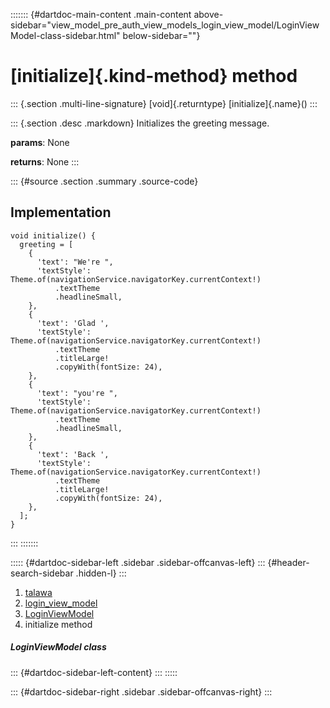 ::::::: {#dartdoc-main-content .main-content above-sidebar="view_model_pre_auth_view_models_login_view_model/LoginViewModel-class-sidebar.html" below-sidebar=""}
<div>

# [initialize]{.kind-method} method

</div>

::: {.section .multi-line-signature}
[void]{.returntype} [initialize]{.name}()
:::

::: {.section .desc .markdown}
Initializes the greeting message.

**params**: None

**returns**: None
:::

::: {#source .section .summary .source-code}
## Implementation

``` language-dart
void initialize() {
  greeting = [
    {
      'text': "We're ",
      'textStyle': Theme.of(navigationService.navigatorKey.currentContext!)
          .textTheme
          .headlineSmall,
    },
    {
      'text': 'Glad ',
      'textStyle': Theme.of(navigationService.navigatorKey.currentContext!)
          .textTheme
          .titleLarge!
          .copyWith(fontSize: 24),
    },
    {
      'text': "you're ",
      'textStyle': Theme.of(navigationService.navigatorKey.currentContext!)
          .textTheme
          .headlineSmall,
    },
    {
      'text': 'Back ',
      'textStyle': Theme.of(navigationService.navigatorKey.currentContext!)
          .textTheme
          .titleLarge!
          .copyWith(fontSize: 24),
    },
  ];
}
```
:::
:::::::

::::: {#dartdoc-sidebar-left .sidebar .sidebar-offcanvas-left}
::: {#header-search-sidebar .hidden-l}
:::

1.  [talawa](../../index.html)
2.  [login_view_model](../../view_model_pre_auth_view_models_login_view_model/)
3.  [LoginViewModel](../../view_model_pre_auth_view_models_login_view_model/LoginViewModel-class.html)
4.  initialize method

##### LoginViewModel class

::: {#dartdoc-sidebar-left-content}
:::
:::::

::: {#dartdoc-sidebar-right .sidebar .sidebar-offcanvas-right}
:::
